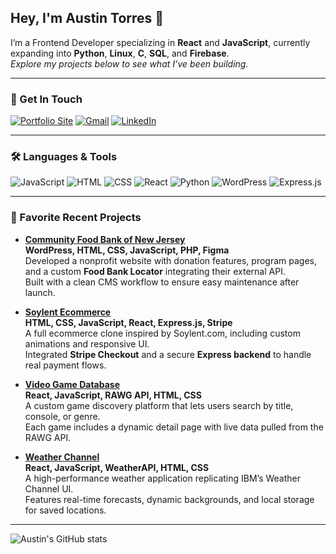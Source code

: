 ## Hey, I'm Austin Torres 👋

I’m a Frontend Developer specializing in **React** and **JavaScript**, currently expanding into **Python**, **Linux**, **C**, **SQL**, and **Firebase**.  
*Explore my projects below to see what I’ve been building.*

---

### 🚀 Get In Touch

<a href="https://austintorres578.github.io/Web-dev-portfolio/"><img alt="Portfolio Site" src="https://img.shields.io/badge/website-000000?style=for-the-badge&logo=About.me&logoColor=white"/></a>
<a href="mailto:austintorres578@gmail.com"><img alt="Gmail" src="https://img.shields.io/badge/Gmail-D14836?style=for-the-badge&logo=gmail&logoColor=white"/></a>
<a href="https://www.linkedin.com/in/austin-torres-55696420a/"><img alt="LinkedIn" src="https://img.shields.io/badge/LinkedIn-0077B5?style=for-the-badge&logo=linkedin&logoColor=white"/></a>

---

### 🛠️ Languages & Tools

<img alt="JavaScript" src="https://img.shields.io/badge/JavaScript-323330?style=for-the-badge&logo=javascript&logoColor=F7DF1E"/> <img alt="HTML" src="https://img.shields.io/badge/HTML5-E34F26?style=for-the-badge&logo=html5&logoColor=white"/> <img alt="CSS" src="https://img.shields.io/badge/CSS3-1572B6?style=for-the-badge&logo=css3&logoColor=white"/> <img alt="React" src="https://img.shields.io/badge/React-20232A?style=for-the-badge&logo=react&logoColor=61DAFB"/> <img alt="Python" src="https://img.shields.io/badge/Python-3776AB?style=for-the-badge&logo=python&logoColor=white"/> <img alt="WordPress" src="https://img.shields.io/badge/WordPress-21759B?style=for-the-badge&logo=wordpress&logoColor=white"/> <img alt="Express.js" src="https://img.shields.io/badge/Express.js-000000?style=for-the-badge&logo=express&logoColor=white"/>


---

### 🧱 Favorite Recent Projects

- **[Community Food Bank of New Jersey](https://cfbnj.org/)**  
  **WordPress, HTML, CSS, JavaScript, PHP, Figma**  
  Developed a nonprofit website with donation features, program pages, and a custom **Food Bank Locator** integrating their external API.  
  Built with a clean CMS workflow to ensure easy maintenance after launch.

- **[Soylent Ecommerce](https://symphonious-frangipane-463737.netlify.app/)**  
  **HTML, CSS, JavaScript, React, Express.js, Stripe**  
  A full ecommerce clone inspired by Soylent.com, including custom animations and responsive UI.  
  Integrated **Stripe Checkout** and a secure **Express backend** to handle real payment flows.

- **[Video Game Database](https://github.com/austintorres578/Game-Database-React)**  
  **React, JavaScript, RAWG API, HTML, CSS**  
  A custom game discovery platform that lets users search by title, console, or genre.  
  Each game includes a dynamic detail page with live data pulled from the RAWG API.

- **[Weather Channel](https://github.com/austintorres578/Weather-Channel-React)**  
  **React, JavaScript, WeatherAPI, HTML, CSS**  
  A high-performance weather application replicating IBM’s Weather Channel UI.  
  Features real-time forecasts, dynamic backgrounds, and local storage for saved locations.

---

![Austin's GitHub stats](https://github-readme-stats.vercel.app/api?username=austintorres578&show_icons=true&theme=nightowl&commits_year=2025)


